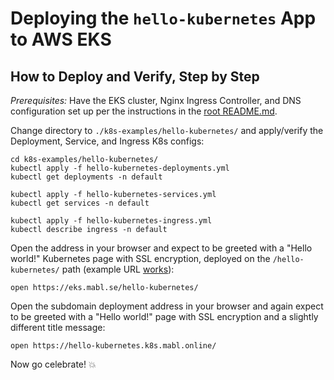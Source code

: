 
# Deploying the `hello-kubernetes` App to AWS EKS

## How to Deploy and Verify, Step by Step

*Prerequisites:* Have the EKS cluster, Nginx Ingress Controller, and DNS configuration set up per the instructions in
the [root README.md](../../README.md).

Change directory to `./k8s-examples/hello-kubernetes/` and apply/verify the Deployment, Service, and
Ingress K8s configs:

    cd k8s-examples/hello-kubernetes/
    kubectl apply -f hello-kubernetes-deployments.yml
    kubectl get deployments -n default

    kubectl apply -f hello-kubernetes-services.yml
    kubectl get services -n default

    kubectl apply -f hello-kubernetes-ingress.yml
    kubectl describe ingress -n default

Open the address in your browser and expect to be greeted with a "Hello world!" Kubernetes page with SSL encryption,
deployed on the `/hello-kubernetes/` path (example URL [works](https://eks.mabl.se/hello-kubernetes/)):

    open https://eks.mabl.se/hello-kubernetes/

Open the subdomain deployment address in your browser and again expect to be greeted with a "Hello world!" page with
SSL encryption and a slightly different title message:

    open https://hello-kubernetes.k8s.mabl.online/

Now go celebrate! :boom:
